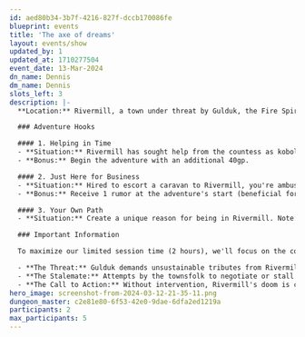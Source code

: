 ```yaml
---
id: aed80b34-3b7f-4216-827f-dccb170086fe
blueprint: events
title: 'The axe of dreams'
layout: events/show
updated_by: 1
updated_at: 1710277504
event_date: 13-Mar-2024
dn_name: Dennis
dm_name: Dennis
slots_left: 3
description: |-
  **Location:** Rivermill, a town under threat by Gulduk, the Fire Spirit, and his kobold army. The locals, unable to travel or seek help, are desperate for heroes to intervene.

  ### Adventure Hooks

  #### 1. Helping in Time
  - **Situation:** Rivermill has sought help from the countess as kobold brigands threaten to attack. Indigo of the Zarvish Front hires characters to address the situation, hoping to gain local loyalty.
  - **Bonus:** Begin the adventure with an additional 40gp.

  #### 2. Just Here for Business
  - **Situation:** Hired to escort a caravan to Rivermill, you're ambushed by kobolds, leading to a dire situation as per Harold, Balder's associate. Your task: resolve the kobold issue.
  - **Bonus:** Receive 1 rumor at the adventure's start (beneficial for progression).

  #### 3. Your Own Path
  - **Situation:** Create a unique reason for being in Rivermill. Note: Custom hooks won't provide starting bonuses.

  ### Important Information

  To maximize our limited session time (2 hours), we'll focus on the core adventuring experience. Here's what your characters already know upon arriving in Rivermill:

  - **The Threat:** Gulduk demands unsustainable tributes from Rivermill, threatening its very survival within months.
  - **The Stalemate:** Attempts by the townsfolk to negotiate or stall have failed. Gulduk's patience wears thin, and kobold patrols hinder any travel or communication with the outside world.
  - **The Call to Action:** Without intervention, Rivermill's doom is certain. It's up to brave souls to step forward and save the town.
hero_image: screenshot-from-2024-03-12-21-35-11.png
dungeon_master: c2e81e80-6f53-42e0-9dae-6dfa2ed1219a
participants: 2
max_participants: 5
---
```

